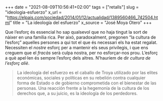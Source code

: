 +++
date = "2021-08-09T10:56:41+02:00"
tags = ["retalls"]
slug = "ideologia-esfuerzo"
x_url = "https://elpais.com/sociedad/2014/01/12/actualidad/1389560466_742504.html"
title = "La ideología del esfuerzo"
x_source = "José Moya Otero"
+++


Que l’esforç és essencial ho sap qualsevol que no haja tingut la sort de nàixer en una família rica. Per això, paradoxalment, pregonen “la cultura de l’esforç” aquelles persones a qui tot el que és necessari els ha estat regalat. Necessiten el *nostre* esforç per a mantenir els seus privilegis, i que ens creguem que el *fracàs* serà culpa nostra, per no esforçar-nos prou. L’esforç a què apel·len és sempre l’esforç dels altres. N’hauríem de dir *cultura de l’esforç aliè*.

> La ideología del esfuerzo es el caballo de Troya utilizado por las elites económicas, sociales y políticas en su rebelión contra cualquier forma de Estado o de gobierno comprometida con el bienestar de las personas. Una reacción frente a la hegemonía de la cultura de los derechos que, a su juicio, es la ideología de los perdedores.
